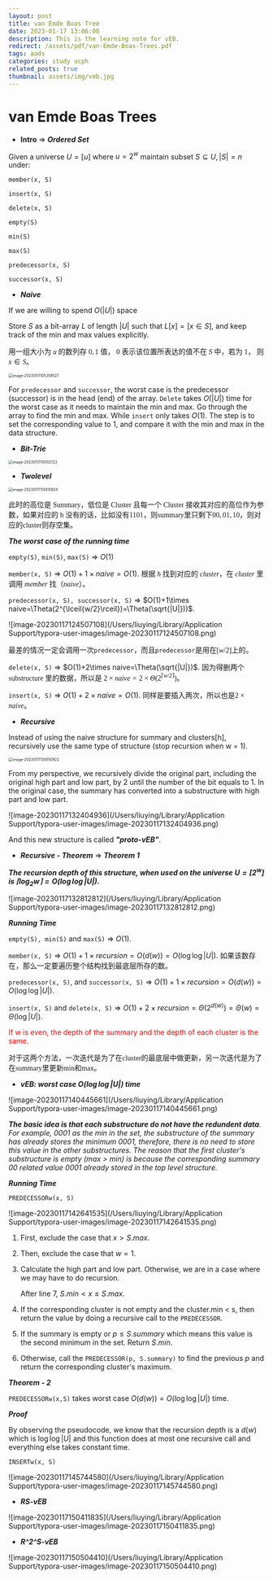```yaml
---
layout: post
title: van Emde Boas Tree
date: 2023-01-17 13:06:00
description: This is the learning note for vEB.
redirect: /assets/pdf/van-Emde-Boas-Trees.pdf
tags: aads
categories: study ucph
related_posts: true
thumbnail: assets/img/veb.jpg
---
```


# van Emde Boas Trees

+ **Intro** => ***Ordered Set***

Given a universe $U=[u]$ where $u=2^w$ maintain subset $S\subseteq U, |S|=n$ under:

`member(x, S)`

`insert(x, S)`

`delete(x, S)`

`empty(S)`

`min(S)`

`max(S)`

`predecessor(x, S)`

`successor(x, S)`

- ***Naive***

If we are willing to spend $O(|U|)$ space

Store $S$ as a bit-array $L$ of length $|U|$ such that $L[x]=[x\in S]$, and keep track of the min and max values explicitly.

<font face="Noto Serif SC">用一组大小为 $u$ 的数列存 ${0, 1}$ 值， $0$ 表示该位置所表达的值不在 $S$ 中，若为 $1$， 则 $x\in S$。</font>

<img src="/Users/liuying/Library/Application Support/typora-user-images/image-20230117105359527.png" alt="image-20230117105359527" style="zoom:50%;" />

For `predecessor` and `successor`, the worst case is the predecessor (successor) is in the head (end) of the array. `Delete` takes $O(|U|)$ time for the worst case as it needs to maintain the min and max. Go through the array to find the min and max. While `insert` only takes $O(1)$. The step is to set the corresponding value to $1$, and compare it with the min and max in the data structure.

- ***Bit-Trie***

<img src="/Users/liuying/Library/Application Support/typora-user-images/image-20230117110102123.png" alt="image-20230117110102123" style="zoom:50%;" />

- ***Twolevel***

<img src="/Users/liuying/Library/Application Support/typora-user-images/image-20230117110410824.png" alt="image-20230117110410824" style="zoom:50%;" />

<font face="Noto Serif SC">此时的高位是 Summary，低位是 Cluster 且每一个 Cluster 接收其对应的高位作为参数，如果对应的 h 没有的话，比如没有1101，则summary里只剩下${00, 01, 10}$，则对应的cluster则存空集。</font>

***The worst case of the running time***

`empty(S)`, `min(S)`, `max(S)` => $O(1)$

`member(x, S)` => $O(1) + 1 \times naive=O(1)$. <font face="Noto Serif SC">根据 $h$ 找到对应的 $cluster$，在 $cluster$ 里调用 $member$ 找（$naive$）。</font>

`predecessor(x, S), successor(x, S)` => $O(1)+1\times naive=\Theta(2^{\lceil{w/2}\rceil})=\Theta(\sqrt{|U|}))$. 

![image-20230117124507108](/Users/liuying/Library/Application Support/typora-user-images/image-20230117124507108.png)

<font face="Noto Serif SC">最差的情况一定会调用一次`predecessor`，而且`predecessor`是用在$[w/2]$上的</font>。

`delete(x, S)` => $O(1)+2\times naive=\Theta(\sqrt{|U|})$. <font face="Noto Serif SC">因为得删两个 substructure 里的数据，所以是 $2\times naive=2\times \Theta(2^{\lceil{w/2}\rceil})$</font>。

`insert(x, S)` => $O(1)+ 2\times naive=O(1)$. <font face="Noto Serif SC">同样是要插入两次，所以也是$2\times naive$</font>。

- ***Recursive***

Instead of using the naive structure for summary and clusters[h], recursively use the same type of structure (stop recursion when w = 1).

<img src="/Users/liuying/Library/Application Support/typora-user-images/image-20230117130550922.png" alt="image-20230117130550922" style="zoom:50%;" />

From my perspective, we recursively divide the original part, including the original high part and low part, by 2 until the number of the bit equals to 1. In the original case, the summary has converted into a substructure with high part and low part.

![image-20230117132404936](/Users/liuying/Library/Application Support/typora-user-images/image-20230117132404936.png)

And this new structure is called ***"proto-vEB"***.

- ***Recursive - Theorem*** => ***Theorem 1***

***The recursion depth of this structure, when used on the universe $U = [2^w]$ is $\lceil{\log_2 w}\rceil = O(\log\log|U|)$.***

![image-20230117132812812](/Users/liuying/Library/Application Support/typora-user-images/image-20230117132812812.png)

***Running Time***

`empty(S), min(S)` and `max(S)` => $O(1)$.

`member(x, S)` => $O(1)+1\times recursion=O(d(w))=O(\log\log|U|)$. <font face="Noto Serif SC">如果该数存在，那么一定要遍历整个结构找到最底层所存的数。</font>

`predecessor(x, S)`, and `successor(x, S)` => $O(1)+1\times recursion=O(d(w))=O(\log\log|U|)$.

`insert(x, S)` and `delete(x, S)` => $O(1)+2\times recursion=\Theta(2^{d(w)})=\Theta(w)=\Theta(\log |U|)$.

<font color=red>If w is even, the depth of the summary and the depth of each cluster is the same.</font>

<font face="Noto Serif SC">对于这两个方法，一次迭代是为了在cluster的最底层中做更新，另一次迭代是为了在summary里更新min和max。</font>

- ***vEB: worst case $O(\log\log |U|)$ time***

![image-20230117140445661](/Users/liuying/Library/Application Support/typora-user-images/image-20230117140445661.png)

***The basic idea is that each substructure do not have the redundent data**. For example, 0001 as the min in the set, the substructure of the summary has already stores the minimum 0001, therefore, there is no need to store this value in the other substructures. The reason that the first cluster's substructure is empty (max > min) is because the corresponding summary 00 related value 0001 already stored in the top level structure.*

***Running Time***

`PREDECESSORw(x, S)`

![image-20230117142641535](/Users/liuying/Library/Application Support/typora-user-images/image-20230117142641535.png)

1. First, exclude the case that $x>S.max$. 

2. Then, exclude the case that $w=1$.

3. Calculate the high part and low part. Otherwise, we are in a case where we may have to do recursion.

   After line 7, $S.min < x \le S.max$.

4. If the corresponding cluster is not empty and the cluster.min < s, then return the value by doing a recursive call to the `PREDECESSOR`.

5. If the summary is empty or $p\le S.summary$ which means this value is the second minimum in the set. Return $S.min$.

6. Otherwise, call the `PREDECESSOR(p, S.summary)` to find the previous $p$ and return the corresponding cluster's maximum.

***Theorem - 2***

`PREDECESSORw(x,S)` takes worst case $O(d(w)) = O(\log\log|U|)$ time.

***Proof***

By observing the pseudocode, we know that the recursion depth is a $d(w)$ which is $\log\log |U|$ and this function does at most one recursive call and everything else takes constant time.

`INSERTw(x, S)`

![image-20230117145744580](/Users/liuying/Library/Application Support/typora-user-images/image-20230117145744580.png)

- ***RS-vEB***

![image-20230117150411835](/Users/liuying/Library/Application Support/typora-user-images/image-20230117150411835.png)

- ***R^2^S-vEB***

![image-20230117150504410](/Users/liuying/Library/Application Support/typora-user-images/image-20230117150504410.png)
